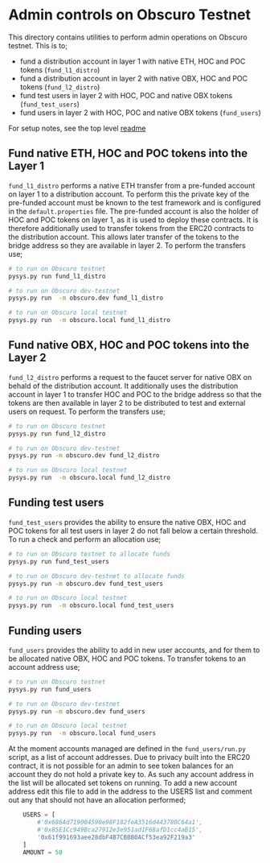 Admin controls on Obscuro Testnet
=================================
This directory contains utilities to perform admin operations on Obscuro testnet. This is to;

- fund a distribution account in layer 1 with native ETH, HOC and POC tokens (`fund_l1_distro`)
- fund a distribution account in layer 2 with native OBX, HOC and POC tokens (`fund_l2_distro`)
- fund test users in layer 2 with HOC, POC and native OBX tokens (`fund_test_users`)
- fund users in layer 2 with HOC, POC and native OBX tokens (`fund_users`)

For setup notes, see the top level [readme](../README.md)

Fund native ETH, HOC and POC tokens into the Layer 1
----------------------------------------------------
`fund_l1_distro` performs a native ETH transfer from a pre-funded account on layer 1 to a distribution account. To 
perform this the private key of the pre-funded account must be known to the test framework and is configured in the 
`default.properties` file. The pre-funded account is also the holder of HOC and POC tokens on layer 1, as it is used 
to deploy these contracts. It is therefore additionally used to transfer tokens from the ERC20 contracts to the 
distribution account. This allows later transfer of the tokens to the bridge address so they are available in layer 2. 
To perform the transfers use;

```bash
# to run on Obscuro testnet 
pysys.py run fund_l1_distro

# to run on Obscuro dev-testnet 
pysys.py run  -m obscuro.dev fund_l1_distro

# to run on Obscuro local testnet 
pysys.py run  -m obscuro.local fund_l1_distro
```

Fund native OBX, HOC and POC tokens into the Layer 2
----------------------------------------------------
`fund_l2_distro` performs a request to the faucet server for native OBX on behald of the distribution account. It 
additionally uses the distribution account in layer 1 to transfer HOC and POC to the bridge address so that the tokens 
are then available in layer 2 to be distributed to test and external users on request. To perform the transfers use;

```bash
# to run on Obscuro testnet 
pysys.py run fund_l2_distro

# to run on Obscuro dev-testnet 
pysys.py run -m obscuro.dev fund_l2_distro

# to run on Obscuro local testnet 
pysys.py run  -m obscuro.local fund_l2_distro
```

Funding test users
------------------
`fund_test_users` provides the ability to ensure the native OBX, HOC and POC tokens for all test users in layer 2 do not
fall below a certain threshold. To run a check and perform an allocation use;

```bash
# to run on Obscuro testnet to allocate funds
pysys.py run fund_test_users

# to run on Obscuro dev-testnet to allocate funds
pysys.py run -m obscuro.dev fund_test_users

# to run on Obscuro local testnet 
pysys.py run  -m obscuro.local fund_test_users
```

Funding users
-------------
`fund_users` provides the ability to add in new user accounts, and for them to be allocated native OBX, HOC and POC 
tokens. To transfer tokens to an account address use;

```bash
# to run on Obscuro testnet 
pysys.py run fund_users

# to run on Obscuro dev-testnet 
pysys.py run -m obscuro.dev fund_users

# to run on Obscuro local testnet 
pysys.py run  -m obscuro.local fund_users
```

At the moment accounts managed are defined in the `fund_users/run.py` script, as a list of account addresses. Due to 
privacy built into the ERC20 contract, it is not possible for an admin to see token balances for an account they do not 
hold a private key to. As such any account address in the list will be allocated set tokens on running. To add a new 
account address edit this file to add in the address to the USERS list and comment out any that should not have an 
allocation performed; 

```python
    USERS = [
        #'0x686Ad719004590e98F182feA3516d443780C64a1',
        #'0x85E1Cc949Bca27912e3e951ad1F68afD1cc4aB15',
        '0x61f991693aee28dbF4B7CBBB0ACf53ea92F219a3'
    ]
    AMOUNT = 50
```



